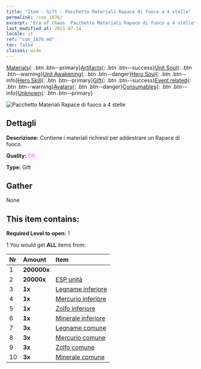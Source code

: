 ```yaml
---
title: "Item - Gift - Pacchetto Materiali Rapace di fuoco a 4 stelle"
permalink: /con_1876/
excerpt: "Era of Chaos  Pacchetto Materiali Rapace di fuoco a 4 stelle"
last_modified_at: 2021-07-14
locale: it
ref: "con_1876.md"
toc: false
classes: wide
---
```

 [Materials](/ItemsIT/){: .btn .btn--primary}[Artifacts](/ItemsIT/Artifacts/){: .btn .btn--success}[Unit Soul](/ItemsIT/UnitSoul/){: .btn .btn--warning}[Unit Awakening](/ItemsIT/UnitAwakening/){: .btn .btn--danger}[Hero Soul](/ItemsIT/HeroSoul/){: .btn .btn--info}[Hero Skill](/ItemsIT/HeroSkill/){: .btn .btn--primary}[Gift](/ItemsIT/Gift/){: .btn .btn--success}[Event related](/ItemsIT/Events/){: .btn .btn--warning}[Avatars](/ItemsIT/Avatars/){: .btn .btn--danger}[Consumables](/ItemsIT/Consumables/){: .btn .btn--info}[Unknown](/ItemsIT/Unknown/){: .btn .btn--primary}

 ![Pacchetto Materiali Rapace di fuoco a 4 stelle](/images/t/i_907499.png)

## Dettagli
 **Descrizione:** Contiene i materiali richiesti per addestrare un Rapace di fuoco.

 **Quality:** <span style="color: #DA70D6">OK</span>

 **Type:** Gift

## Gather

  None

## This item contains:

 **Required Level to open:** 1

 1 You would get **ALL** items  from:

  | Nr | Amount |     Item    |
  |:---|:-------|:------------|
  | 1 |  **200000x** | <i class="fas fa-coins"/> |  | 
  | 2 |  **20000x** | [ESP unità](/ItemsIT/con_902/) |  | 
  | 3 |  **1x** | [Legname inferiore](/ItemsIT/mat_1/) |  | 
  | 4 |  **1x** | [Mercurio inferiore](/ItemsIT/mat_2/) |  | 
  | 5 |  **1x** | [Zolfo inferiore](/ItemsIT/mat_3/) |  | 
  | 6 |  **1x** | [Minerale inferiore](/ItemsIT/mat_1/) |  | 
  | 7 |  **3x** | [Legname comune](/ItemsIT/mat_7/) |  | 
  | 8 |  **3x** | [Mercurio comune](/ItemsIT/mat_8/) |  | 
  | 9 |  **3x** | [Zolfo comune](/ItemsIT/mat_9/) |  | 
  | 10 |  **3x** | [Minerale comune](/ItemsIT/mat_6/) |  | 
